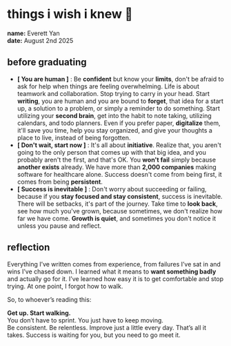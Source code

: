 # things i wish i knew 🌸

**name:**  Everett Yan <br />
**date:**  August 2nd 2025

## before graduating 
- **[ You are human ]** : Be **confident** but know your **limits**, don't be afraid to ask for help when things are feeling overwhelming. Life is about teamwork and collaboration. Stop trying to carry in your head. Start **writing**, you are human and you are bound to **forget**, that idea for a start up, a solution to a problem, or simply a reminder to do something. Start utilizing your **second brain**, get into the habit to note taking, utilizing calendars, and todo planners. Even if you prefer paper, **digitalize** them, it'll save you time, help you stay organized, and give your thoughts a place to live, instead of being forgotten.
- **[ Don't wait, start now ]** : It's all about **initiative**. Realize that, you aren't going to the only person that comes up with that big idea, and you probably aren't the first, and that's OK. You **won't fail** simply because **another exists** already. We have more than **2,000 companies** making software for healthcare alone. Success doesn't come from being first, it comes from being **persistent**.
- **[ Success is inevitable ]** : Don't worry about succeeding or failing, because if you **stay focused and stay consistent**, success is inevitable. There will be setbacks, it's part of the journey. Take time to **look back**, see how much you've grown, because sometimes, we don't realize how far we have come. **Growth is quiet**, and sometimes you don't notice it unless you pause and reflect.

## reflection  
Everything I’ve written comes from experience, from failures I’ve sat in and wins I’ve chased down. I learned what it means to **want something badly** and actually go for it. I’ve learned how easy it is to get comfortable and stop trying. At one point, I forgot how to walk.

So, to whoever’s reading this:

**Get up. Start walking.**  
You don’t have to sprint. You just have to keep moving.  
Be consistent. Be relentless. Improve just a little every day. That’s all it takes.
Success is waiting for you, but you need to go meet it.
